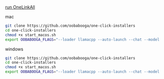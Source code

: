 [run OneLinkAll](http://localhost:5174/script?ver=v1&inputArea=https%3A%2F%2Fgithub.com%2Fmelodysdreamj%2FGitPlayer-Scripts%2Fblob%2Fmain%2Fscripts%2Foobabooga%2Ftext-generation-webui%2Fgitplayer%2Fmian.onelink%0A(description)%0A%0A%0A---%20parameter%20---%0A(define%20parameter)%0A%0A)

mac
```bash
git clone https://github.com/oobabooga/one-click-installers
cd one-click-installers
chmod +x start_macos.sh
export OOBABOOGA_FLAGS="--loader llamacpp --auto-launch --chat --model llama-2-7b-guanaco-qlora.ggmlv3.q2_K.bin --extensions google_translate"
```

windows
```bash
git clone https://github.com/oobabooga/one-click-installers
cd one-click-installers
chmod +x start_macos.sh
export OOBABOOGA_FLAGS="--loader llamacpp --auto-launch --chat --model llama-2-7b-guanaco-qlora.ggmlv3.q2_K.bin --extensions google_translate"
```